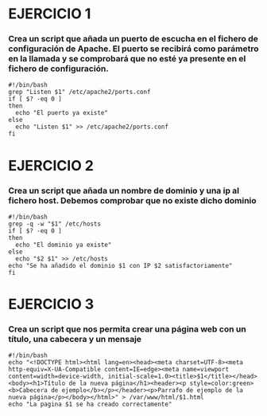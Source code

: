 # EJERCICIO 1
### Crea un script que añada un puerto de escucha en el fichero de configuración de Apache. El puerto se recibirá como parámetro en la llamada y se comprobará que no esté ya presente en el fichero de configuración.
```
#!/bin/bash
grep "Listen $1" /etc/apache2/ports.conf
if [ $? -eq 0 ]
then
  echo "El puerto ya existe"
else
  echo "Listen $1" >> /etc/apache2/ports.conf
fi
```

# EJERCICIO 2
### Crea un script que añada un nombre de dominio y una ip al fichero host. Debemos comprobar que no existe dicho dominio

``` 
#!/bin/bash
grep -q -w "$1" /etc/hosts
if [ $? -eq 0 ]
then
  echo "El dominio ya existe"
else
  echo "$2 $1" >> /etc/hosts
echo "Se ha añadido el dominio $1 con IP $2 satisfactoriamente"
fi
```

# EJERCICIO 3
### Crea un script que nos permita crear una página web con un título, una cabecera y un mensaje

``` 
#!/bin/bash
echo "<!DOCTYPE html><html lang=en><head><meta charset=UTF-8><meta http-equiv=X-UA-Compatible content=IE=edge><meta name=viewport content=width=device-width, initial-scale=1.0><title>$1</title></head><body><h1>Título de la nueva página</h1><header><p style=color:green><b>Cabecera de ejemplo</b></p></header><p>Parrafo de ejemplo de la nueva página</p></body></html>" > /var/www/html/$1.html
echo "La pagina $1 se ha creado correctamente"
```
